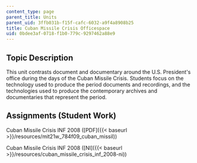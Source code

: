 ```yaml
---
content_type: page
parent_title: Units
parent_uid: 3ffb031b-f15f-cafc-6032-a9f4a8908b25
title: Cuban Missile Crisis Officespace
uid: 0bdee3af-0718-f1b0-779c-9297462a88e9
---
```


Topic Description
-----------------

This unit contrasts document and documentary around the U.S. President's office during the days of the Cuban Missile Crisis. Students focus on the technology used to produce the period documents and recordings, and the technologies used to produce the contemporary archives and documentaries that represent the period.

Assignments (Student Work)
--------------------------

Cuban Missile Crisis INF 2008 ([PDF]({{< baseurl >}}/resources/mit21w_784f09_cuban_missil))

Cuban Missile Crisis INF 2008 ([NI]({{< baseurl >}}/resources/cuban_missile_crisis_inf_2008-ni))